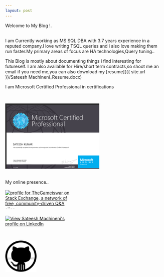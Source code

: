 ```yaml
---
layout: post 
---
```


Welcome to My Blog !.<br/>
<br/>

 
 
I am Currently working as MS SQL DBA with 3.7 years experience in a reputed company.I love writing TSQL queries and i also love making them run faster.My primary areas of focus are HA technologies,Query tuning..
   
This Blog is mostly about documenting things i find interesting for futureself.  I am also  available for Hire/short term contracts,so shoot me an email if you need me,you   can also  download my [resume]({{ site.url }}/Sateesh Machineni_Resume.docx)
   
I am Microsoft Certified Professional in certifications
   
  
<br/>

<img src="/img/certification.png" alt=" " title="70-461 certifications" style="max-width:300px; 
height:auto; max-height:300px;" />  

<br/>
My online presence..<br/>
  
 <br/>
<a href="http://stackexchange.com/users/3563032">
<img src="http://stackexchange.com/users/flair/3563032.png" width="208" height="58" alt="profile for TheGameiswar on Stack Exchange, a network of free, community-driven Q&amp;A sites" title="profile for TheGameiswar on Stack Exchange, a network of free, community-driven Q&amp;A sites" style="max-width:208px; height:auto; max-height:58px;">

<br/>

<a href="https://in.linkedin.com/in/sateeshmachineni"><img src="https://static.licdn.com/scds/common/u/img/webpromo/btn_viewmy_160x33.png"  alt="View Sateesh Machineni's profile on LinkedIn" style="max-width:208px; height:auto; max-height:58px;" align="center" /></a>

<br/>

<a href="https://github.com/sateeshmachineni"><img src="/img/blacktocat.png" alt="View Sateesh Machineni's profile on GitHub" style="max-width:208px; height:auto; max-height:100px;" /></a>
